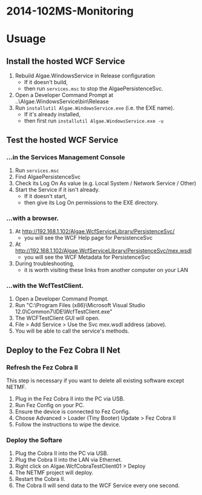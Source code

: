 2014-102MS-Monitoring
=====================

# Usuage

## Install the hosted WCF Service

1. Rebuild Algae.WindowsService in Release configuration
    - If it doesn't build, 
    - then run ```services.msc``` to stop the AlgaePersistenceSvc.
1. Open a Developer Command Prompt at ..\Algae.WindowsService\bin\Release 
1. Run ```installutil Algae.WindowsService.exe``` (i.e. the EXE name).
    - If it's already installed,
    - then first run ```installutil Algae.WindowsService.exe -u```
    
## Test the hosted WCF Service

### ...in the Services Management Console
1. Run ```services.msc```
1. Find AlgaePersistenceSvc
1. Check its Log On As value (e.g. Local System / Network Service / Other)
1. Start the Service if it isn't already.
    - If it doesn't start, 
    - then give its Log On permissions to the EXE directory.

### ...with a browser.
1. At http://192.168.1.102/Algae.WcfServiceLibrary/PersistenceSvc/
    - you will see the WCF Help page for PersistenceSvc
1. At http://192.168.1.102/Algae.WcfServiceLibrary/PersistenceSvc/mex.wsdl
    - you will see the WCF Metadata for PersistenceSvc
1. During troubleshooting, 
    - it is worth visiting these links from another computer on your LAN

### ...with the WcfTestClient.
1. Open a Developer Command Prompt.
1. Run "C:\Program Files (x86)\Microsoft Visual Studio 12.0\Common7\IDE\WcfTestClient.exe"
1. The WCFTestClient GUI will open.
1. File > Add Service > Use the Svc mex.wsdl address (above).
1. You will be able to call the service's methods.

## Deploy to the Fez Cobra II Net

### Refresh the Fez Cobra II

This step is necessary if you want to delete all existing software except NETMF.

1. Plug in the Fez Cobra II into the PC via USB. 
1. Run Fez Config on your PC. 
1. Ensure the device is connected to Fez Config.
1. Choose Advanced > Loader (Tiny Booter) Update > Fez Cobra II
1. Follow the instructions to wipe the device.

### Deploy the Softare

1. Plug the Cobra II into the PC via USB.
1. Plug the Cobra II into the LAN via Ethernet.
1. Right click on Algae.WcfCobraTestClient01 > Deploy
1. The NETMF project will deploy.
1. Restart the Cobra II.
1. The Cobra II will send data to the WCF Service every one second.

